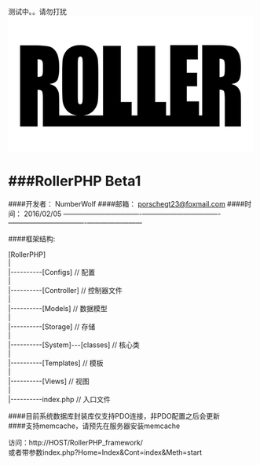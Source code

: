 测试中。。请勿打扰           
<img src="Storage/RollerPHP_small.png" />           

###RollerPHP Beta1
======================================================================
####开发者：	NumberWolf
####邮箱：		porschegt23@foxmail.com
####时间：		2016/02/05
———————————-———————————-———————————-————————

####框架结构:  

[RollerPHP]   
|     
|----------[Configs]                         // 配置        
|     
|----------[Controller]                      // 控制器文件     
|     
|----------[Models]				  	 		 // 数据模型   
|          
|----------[Storage]						 // 存储       
|     
|----------[System]---[classes]              // 核心类       
|     
|----------[Templates] 						 // 模板    
|    
|----------[Views]							 // 视图     
|     
|----------index.php 						 // 入口文件     


####目前系统数据库封装库仅支持PDO连接，非PDO配置之后会更新    
####支持memcache，请预先在服务器安装memcache     

访问：http://HOST/RollerPHP_framework/        
或者带参数index.php?Home=Index&Cont=index&Meth=start
